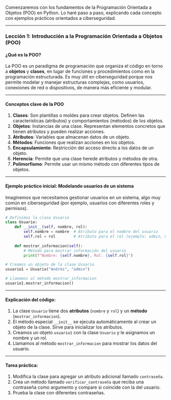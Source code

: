  Comenzaremos con los fundamentos de la Programación Orientada a Objetos (POO) en Python. Lo haré paso a paso, explicando cada concepto con ejemplos prácticos orientados a ciberseguridad.

---

### **Lección 1: Introducción a la Programación Orientada a Objetos (POO)**

#### **¿Qué es la POO?**
La POO es un paradigma de programación que organiza el código en torno a **objetos** y **clases**, en lugar de funciones y procedimientos como en la programación estructurada. Es muy útil en ciberseguridad porque nos permite modelar y manejar estructuras complejas, como usuarios, conexiones de red o dispositivos, de manera más eficiente y modular.

---

#### **Conceptos clave de la POO**

1. **Clases**: Son plantillas o moldes para crear objetos. Definen las características (atributos) y comportamientos (métodos) de los objetos.
2. **Objetos**: Instancias de una clase. Representan elementos concretos que tienen atributos y pueden realizar acciones.
3. **Atributos**: Variables que almacenan datos de un objeto.
4. **Métodos**: Funciones que realizan acciones en los objetos.
5. **Encapsulamiento**: Restricción del acceso directo a los datos de un objeto.
6. **Herencia**: Permite que una clase herede atributos y métodos de otra.
7. **Polimorfismo**: Permite usar un mismo método con diferentes tipos de objetos.

---

#### **Ejemplo práctico inicial: Modelando usuarios de un sistema**

Imaginemos que necesitamos gestionar usuarios en un sistema, algo muy común en ciberseguridad (por ejemplo, usuarios con diferentes roles y permisos).

```python
# Definimos la clase Usuario
class Usuario:
    def __init__(self, nombre, rol):
        self.nombre = nombre  # Atributo para el nombre del usuario
        self.rol = rol        # Atributo para el rol (ejemplo: admin, usuario, invitado)
    
    def mostrar_informacion(self):
        # Método para mostrar información del usuario
        print(f"Nombre: {self.nombre}, Rol: {self.rol}")

# Creamos un objeto de la clase Usuario
usuario1 = Usuario("Andrés", "admin")

# Llamamos al método mostrar_informacion
usuario1.mostrar_informacion()
```

---

#### **Explicación del código:**
1. La clase `Usuario` tiene dos **atributos** (`nombre` y `rol`) y un **método** (`mostrar_informacion`).
2. El método especial `__init__` se ejecuta automáticamente al crear un objeto de la clase. Sirve para inicializar los atributos.
3. Creamos un objeto `usuario1` con la clase `Usuario` y le asignamos un nombre y un rol.
4. Llamamos al método `mostrar_informacion` para mostrar los datos del usuario.

---

#### **Tarea práctica:**
1. Modifica la clase para agregar un atributo adicional llamado `contraseña`.
2. Crea un método llamado `verificar_contraseña` que reciba una contraseña como argumento y compare si coincide con la del usuario.
3. Prueba la clase con diferentes contraseñas.